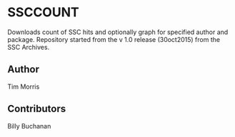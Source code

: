 # SSCCOUNT
Downloads count of SSC hits and optionally graph for specified author and package.  Repository started from the v 1.0 release (30oct2015) from the SSC Archives.

## Author
Tim Morris


## Contributors
Billy Buchanan

